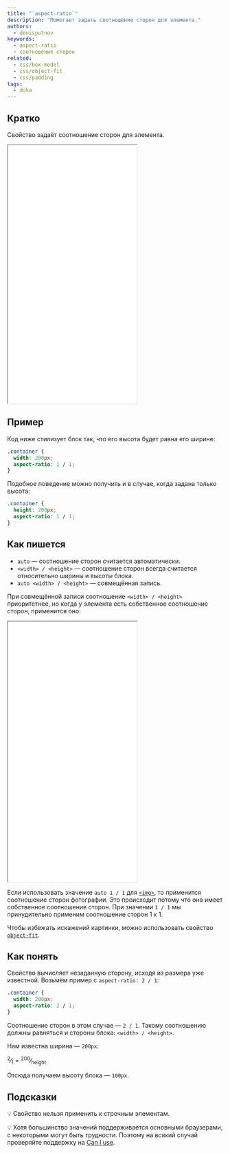 ```yaml
---
title: "`aspect-ratio`"
description: "Помогает задать соотношение сторон для элемента."
authors:
  - denisputnov
keywords:
  - aspect-ratio
  - соотношение сторон
related:
  - css/box-model
  - css/object-fit
  - css/padding
tags:
  - doka
---
```


## Кратко

Свойство задаёт соотношение сторон для элемента.

<iframe title="Как это работает с блоком" src="demos/variants/" height="600"></iframe>

## Пример

Код ниже стилизует блок так, что его высота будет равна его ширине:

```css
.container {
  width: 200px;
  aspect-ratio: 1 / 1;
}
```
Подобное поведение можно получить и в случае, когда задана только высота:

```css
.container {
  height: 200px;
  aspect-ratio: 1 / 1;
}
```

## Как пишется

- `auto` — соотношение сторон считается автоматически.
- `<width> / <height>` — соотношение сторон всегда считается относительно ширины и высоты блока.
- `auto <width> / <height>` — совмещённая запись.

При совмещённой записи соотношение `<width> / <height>` приоритетнее, но когда у элемента есть собственное соотношение сторон, применится оно:

<iframe title="Собственное соотношение сторон у тега <img>" src="demos/aspect-ratio-auto/" height="605"></iframe>

Если использовать значение `auto 1 / 1` для [`<img>`](/html/img/), то применится соотношение сторон фотографии. Это происходит потому что она имеет собственное соотношение сторон. При значении `1 / 1` мы принудительно применим соотношение сторон 1 к 1.

Чтобы избежать искажений картинки, можно использовать свойство [`object-fit`](/css/object-fit/).

## Как понять

Свойство вычисляет незаданную сторону, исходя из размера уже известной. Возьмём пример с `aspect-ratio: 2 / 1`:

```css
.container {
  width: 200px;
  aspect-ratio: 2 / 1;
}
```
Соотношение сторон в этом случае — `2 / 1`. Такому соотношению должны равняться и стороны блока: `<width> / <height>`.

Нам известна ширина — `200px`.

<sup>2</sup>⁄<sub>1</sub> = <sup>200</sup>⁄<sub>height</sub>

Отсюда получаем высоту блока — `100px`.

## Подсказки

💡 Свойство нельзя применить к строчным элементам.

💡 Хотя большинство значений поддерживается основными браузерами, с некоторыми могут быть трудности. Поэтому на всякий случай проверяйте поддержку на [Can I use](https://caniuse.com/?search=aspect-ratio).
